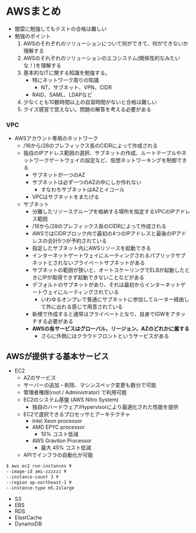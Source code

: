 # AWSまとめ
- 闇雲に勉強してもテストの合格は難しい
- 勉強のポイント
    1. AWSのそれぞれのソリューションについて何ができて、何ができないか理解する
    2. AWSのそれぞれのソリューションのエコシステム(関係性的なみたいな！)を理解する
    3. 基本的なITに関する知識を勉強する。
        - 特にネットワーク周りの知識
            - NT、サブネット、VPN、CIDR
        - RAID、SAML、LDAPなど
    4. 少なくとも10数時間以上の自習時間がないと合格は難しい
    5. クイズ感覚で覚えない。問題の解答を考える必要がある

### VPC
- AWSアカウント専用のネットワーク
    - /16から/28のプレフィックス長のCIDRによって作成される
    - 独自のIPアドレス範囲の選択、サブネットの作成、ルートテーブルやネットワークゲートウェイの設定など、仮想ネットワーキングを制御できる
        - サブネットが一つのAZ
        - サブネットは必ず一つのAZの中にしか作れない
            - すなわちサブネットはAZとイコール
        - VPCはサブネットをまたげる
    - サブネット
        - 分離したリソースグループを格納する場所を指定するVPCのIPアドレス範囲
        - /16から/28のプレフィックス長のCIDRによって作成される
        - AWSではCIDRブロック内で最初の4つのIPアドレスと最後のIPアドレスの合計5つが予約されている
        - 指定したサブネット内にAWSリソースを起動できる
        - インターネットゲートウェイにルーティングされるパブリックサブネットとされないプライベートサブネットがある
        - サブネットの範囲が狭いと、オートスケーリングでELBが起動したときにIPが取得できず起動できないことなどがある
        - デフォルトのサブネットがあり、それは最初からインターネットゲートウェイにルーティングされている
            - いわゆるオンプレで普通にサブネットに参加してルーター経由して外に出れる感じで用意されている
        - 新規で作成すると通常はプライベートとなり、自身でIGWをアタッチする必要がある
        - **AWSの各サービスはグローバル、リージョン、AZのどれかに属する**
            - さらに外側にはクラウドフロントというサービスがある

## AWSが提供する基本サービス
- EC2
    - AZのサービス
    - サーバーの追加・削除、マシンスペック変更も数分で可能
    - 管理者権限(root / Administrator) で利用可能
    - EC2のシステム基盤 (AWS Nitro System)
        - 独自のハードウェア/Hypervisorにより最適化された性能を提供
    - EC2で選択できるプロセッサとアーキテクチャ
        - Intel Xeon processor
        - AMD EPYC processor
            -  10% コスト低減
        - AWS Graviton Processor
            -  最大 45% コスト低減
    - APIでインフラの自動化が可能

```bash
$ aws ec2 run-instances ¥
--image-id ami-zzzzzz ¥
--instance-count 3 ¥
--region ap-northeast-1 ¥
--instance-type m5.2xlarge
```

- S3
- EBS
- RDS
- ElastCache
- DynamoDB

